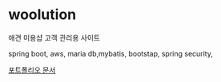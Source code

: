 # woolution

애견 미용샵 고객 관리용 사이트

spring boot, aws, maria db,mybatis, bootstap, spring security, 

[포트폴리오 문서]()
